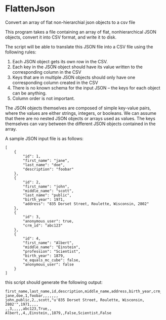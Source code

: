 # FlattenJson
Convert an array of flat non-hierarchial json objects to a csv file

This program takes a file containing an array of flat, non­hierarchical JSON objects, convert it into CSV format, and write it to disk.

The script will be able to translate this JSON file into a CSV file using the following rules:
1. Each JSON object gets its own row in the CSV.
2. Each key in the JSON object should have its value written to the corresponding column in
the CSV
3. Keys that are in multiple JSON objects should only have one corresponding column created
in the CSV
4. There is no known schema for the input JSON – the keys for each object can be
anything.
5. Column order is not important.

The JSON objects themselves are composed of simple key-value pairs, where the values are either strings, integers, or booleans. We can assume that there are no nested JSON objects or arrays used as values. The keys themselves can vary between the different JSON objects contained in the array.

A sample JSON input file is as follows:
```
[
	{
  		"id": 1,
  		"first_name": "jane",
  		"last_name": "doe",
  		"description": "foobar"
	},
	{
  		"id": 2,
  		"first_name": "john",
  		"middle_name": "scott",
  		"last_name": "public",
  		"birth_year": 1971,
  		"address": "835 Dorset Street, Roulette, Wisconsin, 2802"
	},
	{
  		"id": 3,
  		"anonymous_user": true,
  		"crm_id": "abc123"
	},
	{
  		"id": 4,
  		"first_name": "Albert",
  		"middle_name": "Einstein",
  		"profession": "Scientist",
  		"birth_year": 1879,
  		"e_equals_mc_cube": false,
  		"anonymous_user": false
	}
]
```

this script should generate the following output:
```
first_name,last_name,id,description,middle_name,address,birth_year,crm_id,anonymous_user,profession,e_equals_mc_cube
jane,doe,1,foobar,,,,,,,
john,public,2,,scott,"u'835 Dorset Street, Roulette, Wisconsin, 2802'",1971,,,,
,,3,,,,,abc123,True,,
Albert,,4,,Einstein,,1879,,False,Scientist,False
```
